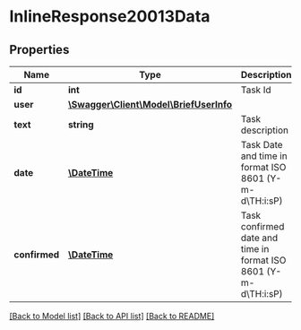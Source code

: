 # InlineResponse20013Data

## Properties
Name | Type | Description | Notes
------------ | ------------- | ------------- | -------------
**id** | **int** | Task Id | [optional] 
**user** | [**\Swagger\Client\Model\BriefUserInfo**](BriefUserInfo.md) |  | [optional] 
**text** | **string** | Task description | [optional] 
**date** | [**\DateTime**](\DateTime.md) | Task Date and time in format ISO 8601 (Y-m-d\\TH:i:sP) | [optional] 
**confirmed** | [**\DateTime**](\DateTime.md) | Task confirmed date and time in format ISO 8601 (Y-m-d\\TH:i:sP) | [optional] 

[[Back to Model list]](../../README.md#documentation-for-models) [[Back to API list]](../../README.md#documentation-for-api-endpoints) [[Back to README]](../../README.md)

